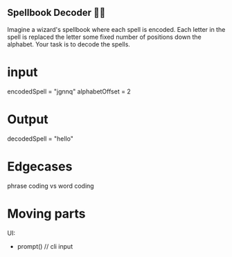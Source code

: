 ## Spellbook Decoder 🧙‍♂️
Imagine a wizard's spellbook where each spell is encoded. Each letter in the spell is replaced  the letter some fixed number of positions down the alphabet. Your task is to decode the spells.


# input
encodedSpell = "jgnnq"
alphabetOffset = 2

# Output
decodedSpell = "hello"

# Edgecases
phrase coding vs word coding

# Moving parts
UI:
  - prompt() // cli input

